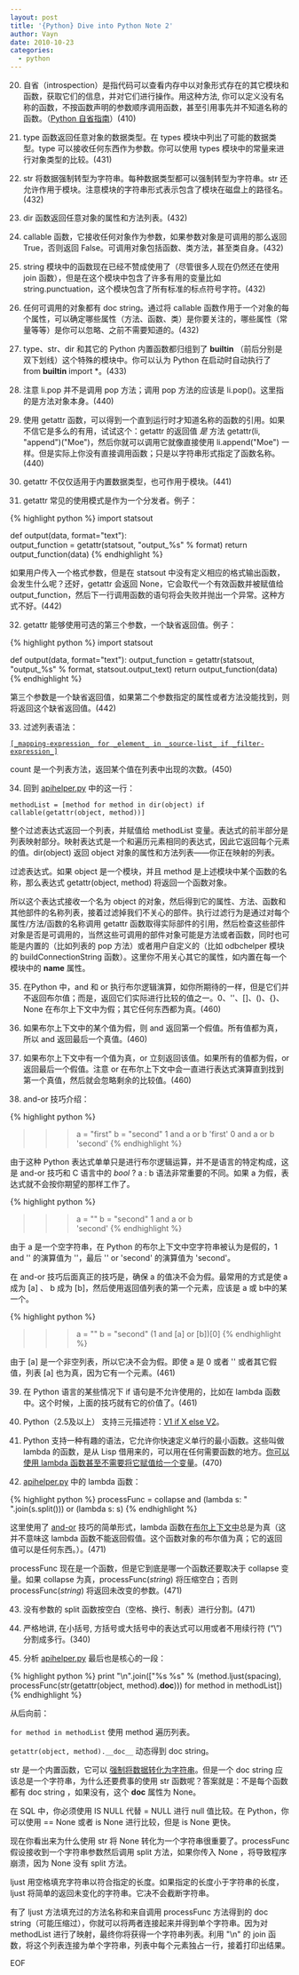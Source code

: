 ```yaml
---
layout: post
title: '{Python} Dive into Python Note 2'
author: Vayn
date: 2010-10-23
categories:
  - python
---
```


20) 自省（introspection）是指代码可以查看内存中以对象形式存在的其它模块和函数，获取它们的信息，并对它们进行操作。用这种方法, 你可以定义没有名称的函数，不按函数声明的参数顺序调用函数，甚至引用事先并不知道名称的函数。（[Python 自省指南](http://www.ibm.com/developerworks/cn/linux/l-pyint/index.html)）(410)

21) type 函数返回任意对象的数据类型。在 types 模块中列出了可能的数据类型。type 可以接收任何东西作为参数。你可以使用 types 模块中的常量来进行对象类型的比较。(431)

22) str 将数据强制转型为字符串。每种数据类型都可以强制转型为字符串。str 还允许作用于模块。注意模块的字符串形式表示包含了模块在磁盘上的路径名。(432)

23) dir 函数返回任意对象的属性和方法列表。(432)

24) callable 函数，它接收任何对象作为参数，如果参数对象是可调用的那么返回 True，否则返回 False。可调用对象包括函数、类方法，甚至类自身。(432)

25) string 模块中的函数现在已经不赞成使用了（尽管很多人现在仍然还在使用 join 函数），但是在这个模块中包含了许多有用的变量比如 string.punctuation，这个模块包含了所有标准的标点符号字符。(432)

26) 任何可调用的对象都有 doc string。通过将 callable 函数作用于一个对象的每个属性，可以确定哪些属性（方法、函数、类）是你要关注的，哪些属性（常量等等）是你可以忽略、之前不需要知道的。(432)

27) type、str、dir 和其它的 Python 内置函数都归组到了 __builtin__ （前后分别是双下划线）这个特殊的模块中。你可以认为 Python 在启动时自动执行了 from __builtin__ import *。(433)

28) 注意 li.pop 并不是调用 pop 方法；调用 pop 方法的应该是 li.pop()。这里指的是方法对象本身。(440)

29) 使用 getattr 函数，可以得到一个直到运行时才知道名称的函数的引用。如果不信它是多么的有用，试试这个：getattr 的返回值 _是_ 方法 getattr(li, "append")("Moe")，然后你就可以调用它就像直接使用 li.append("Moe") 一样。但是实际上你没有直接调用函数；只是以字符串形式指定了函数名称。(440)

30) getattr 不仅仅适用于内置数据类型，也可作用于模块。(441)

31) getattr 常见的使用模式是作为一个分发者。例子：

{% highlight python %}
import statsout

def output(data, format="text"):                              
    output_function = getattr(statsout, "output_%s" % format) 
    return output_function(data) 
{% endhighlight %}

如果用户传入一个格式参数，但是在 statsout 中没有定义相应的格式输出函数，会发生什么呢？还好，getattr 会返回 None，它会取代一个有效函数并被赋值给 output_function，然后下一行调用函数的语句将会失败并抛出一个异常。这种方式不好。(442)

32) getattr 能够使用可选的第三个参数，一个缺省返回值。例子：

{% highlight python %}
import statsout

def output(data, format="text"):
    output_function = getattr(statsout, "output_%s" % format, statsout.output_text)
    return output_function(data)
{% endhighlight %}

第三个参数是一个缺省返回值，如果第二个参数指定的属性或者方法没能找到，则将返回这个缺省返回值。(442)

33) 过滤列表语法：

[`[_mapping-expression_ for _element_ in _source-list_ if _filter-expression_]`](http://woodpecker.org.cn/diveintopython/native_data_types/mapping_lists.html)

count 是一个列表方法，返回某个值在列表中出现的次数。(450)

34) 回到 [apihelper.py](http://woodpecker.org.cn/diveintopython/power_of_introspection/index.html#apihelper.intro.1.1) 中的这一行：

`methodList = [method for method in dir(object) if callable(getattr(object, method))]`

整个过滤表达式返回一个列表，并赋值给 methodList 变量。表达式的前半部分是列表映射部分。映射表达式是一个和遍历元素相同的表达式，因此它返回每个元素的值。dir(object) 返回 object 对象的属性和方法列表——你正在映射的列表。

过滤表达式。如果 object 是一个模块，并且 method 是上述模块中某个函数的名称，那么表达式 getattr(object, method) 将返回一个函数对象。

所以这个表达式接收一个名为 object 的对象，然后得到它的属性、方法、函数和其他部件的名称列表，接着过滤掉我们不关心的部件。执行过滤行为是通过对每个属性/方法/函数的名称调用 getattr 函数取得实际部件的引用，然后检查这些部件对象是否是可调用的，当然这些可调用的部件对象可能是方法或者函数，同时也可能是内置的（比如列表的 pop 方法）或者用户自定义的（比如 odbchelper 模块的 buildConnectionString 函数）。这里你不用关心其它的属性，如内置在每一个模块中的 __name__ 属性。

35) 在Python 中，and 和 or 执行布尔逻辑演算，如你所期待的一样，但是它们并不返回布尔值；而是，返回它们实际进行比较的值之一。0、''、\[\]、()、{}、None 在布尔上下文中为假；其它任何东西都为真。(460)

36) 如果布尔上下文中的某个值为假，则 and 返回第一个假值。所有值都为真，所以 and 返回最后一个真值。(460)

37) 如果布尔上下文中有一个值为真，or 立刻返回该值。如果所有的值都为假，or 返回最后一个假值。注意 or 在布尔上下文中会一直进行表达式演算直到找到第一个真值，然后就会忽略剩余的比较值。(460)

38) and-or 技巧介绍：

{% highlight python %}
>>> a = "first"
>>> b = "second"
>>> 1 and a or b 
'first'
>>> 0 and a or b 
'second'
{% endhighlight %}

由于这种 Python 表达式单单只是进行布尔逻辑运算，并不是语言的特定构成，这是 and-or 技巧和 C 语言中的 _bool_ ? a : b 语法非常重要的不同。如果 a 为假，表达式就不会按你期望的那样工作了。

{% highlight python %}
>>> a = ""
>>> b = "second"
>>> 1 and a or b         
'second'
{% endhighlight %}

由于 a 是一个空字符串，在 Python 的布尔上下文中空字符串被认为是假的，1 and '' 的演算值为 ''，最后 '' or 'second' 的演算值为 'second'。

在 and-or 技巧后面真正的技巧是，确保 a 的值决不会为假。最常用的方式是使 a 成为 [a] 、 b 成为 [b]，然后使用返回值列表的第一个元素，应该是 a 或 b中的某一个。

{% highlight python %}
>>> a = ""
>>> b = "second"
>>> (1 and [a] or [b])[0]
{% endhighlight %}

由于 [a] 是一个非空列表，所以它决不会为假。即使 a 是 0 或者 '' 或者其它假值，列表 [a] 也为真，因为它有一个元素。(461)

39) 在 Python 语言的某些情况下 if 语句是不允许使用的，比如在 lambda 函数中。这个时候，上面的技巧就有它的价值了。(461)

40) Python（2.5及以上） 支持三元描述符：[V1 if X else V2](http://www.vimer.cn/2010/09/python%E4%B8%89%E5%85%83%E8%BF%90%E7%AE%97%E7%AC%A6%E7%9A%84%E6%AD%A3%E7%A1%AE%E6%96%B9%E6%B3%95.html)。

41) Python 支持一种有趣的语法，它允许你快速定义单行的最小函数。这些叫做 lambda 的函数，是从 Lisp 借用来的，可以用在任何需要函数的地方。[你可以使用 lambda 函数甚至不需要将它赋值给一个变量](http://woodpecker.org.cn/diveintopython/power_of_introspection/lambda_functions.html#apihelper.lambda.1.3)。(470)

42) [apihelper.py](http://woodpecker.org.cn/diveintopython/power_of_introspection/index.html#apihelper.intro.1.1) 中的 lambda 函数：

{% highlight python %}
    processFunc = collapse and (lambda s: " ".join(s.split())) or (lambda s: s)
{% endhighlight %}

这里使用了 [and-or](http://woodpecker.org.cn/diveintopython/power_of_introspection/and_or.html) 技巧的简单形式，lambda 函数在[布尔上下文中](http://woodpecker.org.cn/diveintopython/native_data_types/lists.html#tip.boolean)总是为真（这并不意味这 lambda 函数不能返回假值。这个函数对象的布尔值为真；它的返回值可以是任何东西。）。(471)

processFunc 现在是一个函数，但是它到底是哪一个函数还要取决于 collapse 变量。如果 collapse 为真，processFunc(_string_) 将压缩空白；否则 processFunc(_string_) 将返回未改变的参数。(471)

43) 没有参数的 split 函数按空白（空格、换行、制表）进行分割。(471)

44) 严格地讲, 在小括号, 方括号或大括号中的表达式可以用或者不用续行符 (“\”) 分割成多行。(340)

45) 分析 [apihelper.py](http://woodpecker.org.cn/diveintopython/power_of_introspection/index.html#apihelper.intro.1.1) 最后也是核心的一段：

{% highlight python %}
    print "\n".join(["%s %s" %
                      (method.ljust(spacing),
                       processFunc(str(getattr(object, method).__doc__)))
                     for method in methodList])
{% endhighlight %}

从后向前：

`for method in methodList` 使用 method 遍历列表。

`getattr(object, method).__doc__` 动态得到 doc string。

str 是一个内置函数，它可以 [强制将数据转化为字符串](http://woodpecker.org.cn/diveintopython/power_of_introspection/built_in_functions.html)。但是一个 doc string 应该总是一个字符串，为什么还要费事的使用 str 函数呢？答案就是：不是每个函数都有 doc string ，如果没有，这个 __doc__ 属性为 None。

在 SQL 中，你必须使用 IS NULL 代替 = NULL 进行 null 值比较。在 Python，你可以使用 == None 或者 is None 进行比较，但是 is None 更快。

现在你看出来为什么使用 str 将 None 转化为一个字符串很重要了。processFunc 假设接收到一个字符串参数然后调用 split 方法，如果你传入 None ，将导致程序崩溃，因为 None 没有 split 方法。

ljust 用空格填充字符串以符合指定的长度。如果指定的长度小于字符串的长度，ljust 将简单的返回未变化的字符串。它决不会截断字符串。

有了 ljust 方法填充过的方法名称和来自调用 processFunc 方法得到的 doc string（可能压缩过），你就可以将两者连接起来并得到单个字符串。因为对 methodList 进行了映射，最终你将获得一个字符串列表。利用 "\n" 的 join 函数，将这个列表连接为单个字符串，列表中每个元素独占一行，接着打印出结果。

EOF